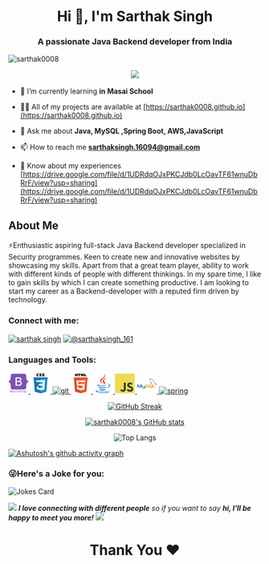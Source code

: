 <h1 align="center">Hi 👋, I'm Sarthak Singh</h1>
<h3 align="center">A passionate Java Backend developer from India</h3>

<p align="left"> <img src="https://komarev.com/ghpvc/?username=sarthak0008&label=Profile%20views&color=0e75b6&style=flat" alt="sarthak0008" /> </p>
<p align="center">
    <a align="center" href="https://github.com/DenverCoder1/readme-typing-svg"><img
            src="https://readme-typing-svg.herokuapp.com?&font=IBM+Plex+Sans&color=5468FF&size=25&lines=Welcome+to+my+GitHub+Profile!;I'm+a+Full-Stack+web+developer." /></a>
</p>

- 🌱 I’m currently learning **in Masai School**

- 👨‍💻 All of my projects are available at [https://sarthak0008.github.io](https://sarthak0008.github.io)

- 💬 Ask me about **Java, MySQL ,Spring Boot, AWS,JavaScript**

- 📫 How to reach me **sarthaksingh.16094@gmail.com**

- 📄 Know about my experiences [https://drive.google.com/file/d/1UDRdqOJxPKCJdb0LcOavTF61wnuDbRrF/view?usp=sharing](https://drive.google.com/file/d/1UDRdqOJxPKCJdb0LcOavTF61wnuDbRrF/view?usp=sharing)
## About Me

<!-- <img align='right' src="https://media.bitdegree.org/storage/media/images/2018/08/what-is-a-web-developer.jpg" width="260" height='230'> -->
⚡Enthusiastic aspiring full-stack Java Backend developer specialized in Security programmes. Keen to create new and innovative websites by showcasing my skills. Apart from that a great team player, ability to work with different kinds of people with different thinkings. In my spare time, I like to gain skills by which I can create something productive. I am looking to start my career as a Backend-developer with a reputed firm driven by technology.


<h3 align="left">Connect with me:</h3>
<p align="left">
<a href="https://linkedin.com/in/sarthak singh" target="blank"><img align="center" src="https://raw.githubusercontent.com/rahuldkjain/github-profile-readme-generator/master/src/images/icons/Social/linked-in-alt.svg" alt="sarthak singh" height="30" width="40" /></a>
<a href="https://www.hackerrank.com/@sarthaksingh_161" target="blank"><img align="center" src="https://raw.githubusercontent.com/rahuldkjain/github-profile-readme-generator/master/src/images/icons/Social/hackerrank.svg" alt="@sarthaksingh_161" height="30" width="40" /></a>
</p>

<h3 align="left">Languages and Tools:</h3>
<p align="left"> <a href="https://getbootstrap.com" target="_blank" rel="noreferrer"> <img src="https://raw.githubusercontent.com/devicons/devicon/master/icons/bootstrap/bootstrap-plain-wordmark.svg" alt="bootstrap" width="40" height="40"/> </a> <a href="https://www.w3schools.com/css/" target="_blank" rel="noreferrer"> <img src="https://raw.githubusercontent.com/devicons/devicon/master/icons/css3/css3-original-wordmark.svg" alt="css3" width="40" height="40"/> </a> <a href="https://git-scm.com/" target="_blank" rel="noreferrer"> <img src="https://www.vectorlogo.zone/logos/git-scm/git-scm-icon.svg" alt="git" width="40" height="40"/> </a> <a href="https://www.w3.org/html/" target="_blank" rel="noreferrer"> <img src="https://raw.githubusercontent.com/devicons/devicon/master/icons/html5/html5-original-wordmark.svg" alt="html5" width="40" height="40"/> </a> <a href="https://www.java.com" target="_blank" rel="noreferrer"> <img src="https://raw.githubusercontent.com/devicons/devicon/master/icons/java/java-original.svg" alt="java" width="40" height="40"/> </a> <a href="https://developer.mozilla.org/en-US/docs/Web/JavaScript" target="_blank" rel="noreferrer"> <img src="https://raw.githubusercontent.com/devicons/devicon/master/icons/javascript/javascript-original.svg" alt="javascript" width="40" height="40"/> </a> <a href="https://www.mysql.com/" target="_blank" rel="noreferrer"> <img src="https://raw.githubusercontent.com/devicons/devicon/master/icons/mysql/mysql-original-wordmark.svg" alt="mysql" width="40" height="40"/> </a> <a href="https://spring.io/" target="_blank" rel="noreferrer"> <img src="https://www.vectorlogo.zone/logos/springio/springio-icon.svg" alt="spring" width="40" height="40"/> </a> </p>
<div align="center">

[![GitHub Streak](http://github-readme-streak-stats.herokuapp.com?user=sarthak0008&theme=neon-dark)](https://git.io/streak-stats)
</div>

<!-- [![Anurag's GitHub stats](https://github-readme-stats.vercel.app/api?username=sarthak0008&theme=radical&show_icons=true)](https://github.com/anuraghazra/github-readme-stats) -->
<p align="center">
<a href="https://github.com/sarthak0008"><img src="https://github-readme-stats.vercel.app/api?username=sarthak0008&theme=radical&show_icons=true&hide=&count_private=true&hide_border=true&show_icons=true" alt="sarthak0008's GitHub stats" /></a>
</p>
<!-- title_color=0891b2&text_color=ffffff&icon_color=0891b2&bg_color=000000& -->

<div align="center">

![Top Langs](https://github-readme-stats.vercel.app/api/top-langs/?username=sarthak0008&theme=radical)
</div>

[![Ashutosh's github activity graph](https://activity-graph.herokuapp.com/graph?username=sarthak0008&theme=xcode)](https://github.com/ashutosh00710/github-readme-activity-graph)

### 😜Here's a Joke for you:

<img src="https://readme-jokes.vercel.app/api" alt="Jokes Card" />

<img src="https://media.giphy.com/media/LnQjpWaON8nhr21vNW/giphy.gif" width="60"> <em><b>I love connecting with different people</b> so if you want to say <b>hi, I'll be happy to meet you more!</b></em> <img src="https://media.giphy.com/media/7j2hfyeVcDtf2/giphy.gif" width="50" />

<h1 align="center"> Thank You ❤</h1>
